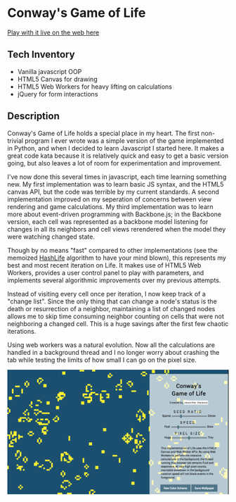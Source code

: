 # Conway's Game of Life

[Play with it live on the web here](http://www.hamon.io/conway.js/conway.html)

## Tech Inventory

- Vanilla javascript OOP
- HTML5 Canvas for drawing
- HTML5 Web Workers for heavy lifting on calculations
- jQuery for form interactions

## Description

Conway's Game of Life holds a special place in my heart.  The first non-trivial program I ever wrote was a simple version of the game implemented in Python, and when I decided to learn Javascript I started here.  It makes a great code kata because it is relatively quick and easy to get a basic version going, but also leaves a lot of room for experimentation and improvement.

I've now done this several times in javascript, each time learning something new.  My first implementation was to learn basic JS syntax, and the HTML5 canvas API, but the code was terrible by my current standards. A second implementation improved on my seperation of concerns between view rendering and game calculations.  My third implementation was to learn more about event-driven programming with Backbone.js; in the Backbone version, each cell was represented as a backbone model listening for changes in all its neighbors and cell views rerendered when the model they were watching changed state. 

Though by no means "fast" compared to other implementations (see the memoized [HashLife](http://en.wikipedia.org/wiki/Hashlife) algorithm to have your mind blown), this represents my best and most recent iteration on Life. It makes use of HTML5 Web Workers, provides a user control panel to play with parameters, and implements several algorithmic improvements over my previous attempts.  

Instead of visiting every cell once per iteration, I now keep track of a "change list".  Since the only thing that can change a node's status is the death or resurrection of a neighbor, maintaining a list of changed nodes allows me to skip time consuming neighbor counting on cells that were not neighboring a changed cell.  This is a huge savings after the first few chaotic iterations.

Using web workers was a natural evolution.  Now all the calculations are handled in a background thread and I no longer worry about crashing the tab while testing the limits of how small I can go on the pixel size.

![Screenshot of Conway's Game of Life in javascript and HTML5 canvas](conway-screenshot.png)